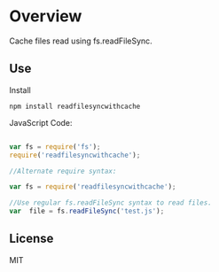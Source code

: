 # Overview

Cache files read using fs.readFileSync.

## Use

Install

`npm install readfilesyncwithcache`


JavaScript Code:


```javascript

var fs = require('fs');
require('readfilesyncwithcache');

//Alternate require syntax: 

var fs = require('readfilesyncwithcache');

//Use regular fs.readFileSync syntax to read files.
var  file = fs.readFileSync('test.js');

```

## License

MIT